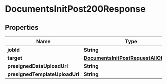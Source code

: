 

# DocumentsInitPost200Response


## Properties

| Name | Type | Description | Notes |
|------------ | ------------- | ------------- | -------------|
|**jobId** | **String** |  |  |
|**target** | [**DocumentsInitPostRequestAllOfTarget**](DocumentsInitPostRequestAllOfTarget.md) |  |  |
|**presignedDataUploadUrl** | **String** |  |  |
|**presignedTemplateUploadUrl** | **String** |  |  |



